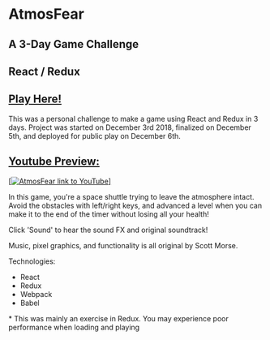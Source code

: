 # AtmosFear
## A 3-Day Game Challenge
## React / Redux

## <a href="http://atmos-fear.herokuapp.com">Play Here!</a>

This was a personal challenge to make a game using React and Redux in 3 days.  Project was started on December 3rd 2018, finalized on December 5th, and deployed for public play on December 6th.
<a target="_blank" href="https://www.youtube.com/watch?v=3X9DpqyjG9g">
## Youtube Preview:
[![AtmosFear link to YouTube](https://img.youtube.com/vi/3X9DpqyjG9g/0.jpg)]</a>

In this game, you're a space shuttle trying to leave the atmosphere intact.  Avoid the obstacles with left/right keys, and advanced a level when you can make it to the end of the timer without losing all your health!

Click 'Sound' to hear the sound FX and original soundtrack!

Music, pixel graphics, and functionality is all original by Scott Morse.

Technologies:
* React
* Redux
* Webpack
* Babel

\* This was mainly an exercise in Redux.  You may experience poor performance when loading and playing